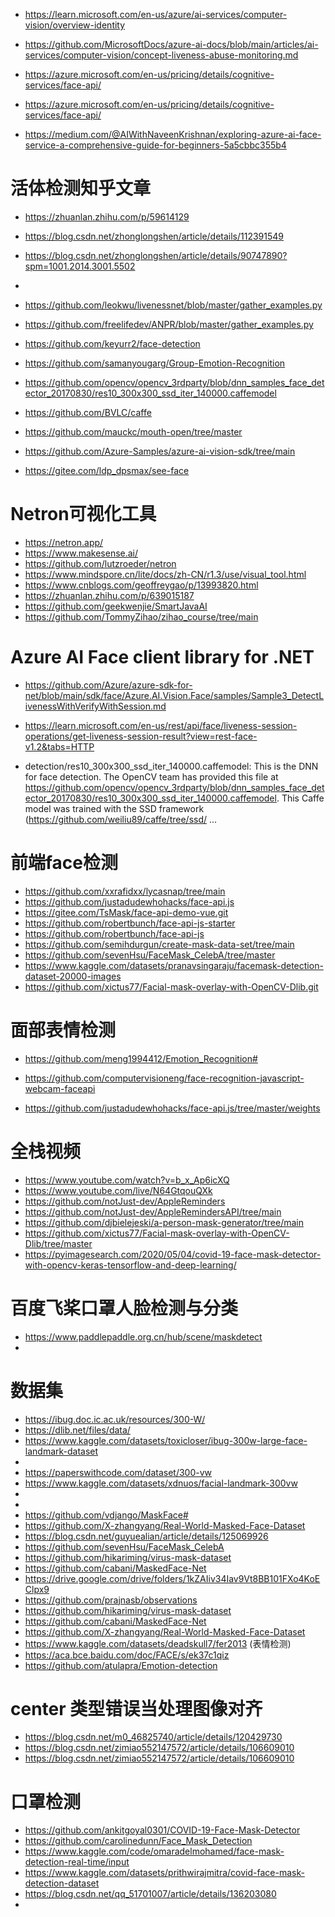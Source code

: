 - https://learn.microsoft.com/en-us/azure/ai-services/computer-vision/overview-identity
- https://github.com/MicrosoftDocs/azure-ai-docs/blob/main/articles/ai-services/computer-vision/concept-liveness-abuse-monitoring.md
- https://azure.microsoft.com/en-us/pricing/details/cognitive-services/face-api/
- https://azure.microsoft.com/en-us/pricing/details/cognitive-services/face-api/

- https://medium.com/@AIWithNaveenKrishnan/exploring-azure-ai-face-service-a-comprehensive-guide-for-beginners-5a5cbbc355b4

# 活体检测知乎文章
- https://zhuanlan.zhihu.com/p/59614129
- https://blog.csdn.net/zhonglongshen/article/details/112391549
- https://blog.csdn.net/zhonglongshen/article/details/90747890?spm=1001.2014.3001.5502
- 
- https://github.com/leokwu/livenessnet/blob/master/gather_examples.py
- https://github.com/freelifedev/ANPR/blob/master/gather_examples.py
- https://github.com/keyurr2/face-detection
- https://github.com/samanyougarg/Group-Emotion-Recognition
- https://github.com/opencv/opencv_3rdparty/blob/dnn_samples_face_detector_20170830/res10_300x300_ssd_iter_140000.caffemodel
- https://github.com/BVLC/caffe
- https://github.com/mauckc/mouth-open/tree/master

- https://github.com/Azure-Samples/azure-ai-vision-sdk/tree/main

- https://gitee.com/ldp_dpsmax/see-face

# Netron可视化工具
- https://netron.app/
- https://www.makesense.ai/
- https://github.com/lutzroeder/netron
- https://www.mindspore.cn/lite/docs/zh-CN/r1.3/use/visual_tool.html
- https://www.cnblogs.com/geoffreygao/p/13993820.html
- https://zhuanlan.zhihu.com/p/639015187
- https://github.com/geekwenjie/SmartJavaAI
- https://github.com/TommyZihao/zihao_course/tree/main


# Azure AI Face client library for .NET
- https://github.com/Azure/azure-sdk-for-net/blob/main/sdk/face/Azure.AI.Vision.Face/samples/Sample3_DetectLivenessWithVerifyWithSession.md
- https://learn.microsoft.com/en-us/rest/api/face/liveness-session-operations/get-liveness-session-result?view=rest-face-v1.2&tabs=HTTP


- detection/res10_300x300_ssd_iter_140000.caffemodel: This is the DNN for face detection. The OpenCV team has provided this file at https://github.com/opencv/opencv_3rdparty/blob/dnn_samples_face_detector_20170830/res10_300x300_ssd_iter_140000.caffemodel. This Caffe model was trained with the SSD framework (https://github.com/weiliu89/caffe/tree/ssd/ ...

# 前端face检测
- https://github.com/xxrafidxx/lycasnap/tree/main
- https://github.com/justadudewhohacks/face-api.js
- https://gitee.com/TsMask/face-api-demo-vue.git
- https://github.com/robertbunch/face-api-js-starter
- https://github.com/robertbunch/face-api-js
- https://github.com/semihdurgun/create-mask-data-set/tree/main
- https://github.com/sevenHsu/FaceMask_CelebA/tree/master
- https://www.kaggle.com/datasets/pranavsingaraju/facemask-detection-dataset-20000-images
- https://github.com/xictus77/Facial-mask-overlay-with-OpenCV-Dlib.git


# 面部表情检测
- https://github.com/meng1994412/Emotion_Recognition#




- https://github.com/computervisioneng/face-recognition-javascript-webcam-faceapi
- https://github.com/justadudewhohacks/face-api.js/tree/master/weights

# 全栈视频
- https://www.youtube.com/watch?v=b_x_Ap6icXQ
- https://www.youtube.com/live/N64GtqouQXk
- https://github.com/notJust-dev/AppleReminders
- https://github.com/notJust-dev/AppleRemindersAPI/tree/main
- https://github.com/djbielejeski/a-person-mask-generator/tree/main
- https://github.com/xictus77/Facial-mask-overlay-with-OpenCV-Dlib/tree/master
- https://pyimagesearch.com/2020/05/04/covid-19-face-mask-detector-with-opencv-keras-tensorflow-and-deep-learning/

# 百度飞桨口罩人脸检测与分类
- https://www.paddlepaddle.org.cn/hub/scene/maskdetect
- 


# 数据集
- https://ibug.doc.ic.ac.uk/resources/300-W/
- https://dlib.net/files/data/
- https://www.kaggle.com/datasets/toxicloser/ibug-300w-large-face-landmark-dataset
- 
- https://paperswithcode.com/dataset/300-vw
- https://www.kaggle.com/datasets/xdnuos/facial-landmark-300vw
- 
- 
-  https://github.com/vdjango/MaskFace#
- https://github.com/X-zhangyang/Real-World-Masked-Face-Dataset
- https://blog.csdn.net/guyuealian/article/details/125069926
- https://github.com/sevenHsu/FaceMask_CelebA
- https://github.com/hikariming/virus-mask-dataset
- https://github.com/cabani/MaskedFace-Net
- https://drive.google.com/drive/folders/1kZAIiv34Iav9Vt8BB101FXo4KoEClpx9
- https://github.com/prajnasb/observations
- https://github.com/hikariming/virus-mask-dataset
- https://github.com/cabani/MaskedFace-Net
- https://github.com/X-zhangyang/Real-World-Masked-Face-Dataset
- https://www.kaggle.com/datasets/deadskull7/fer2013 (表情检测)
- https://aca.bce.baidu.com/doc/FACE/s/ek37c1qiz
- https://github.com/atulapra/Emotion-detection

# center 类型错误当处理图像对齐
- https://blog.csdn.net/m0_46825740/article/details/120429730
- https://blog.csdn.net/zimiao552147572/article/details/106609010
- https://blog.csdn.net/zimiao552147572/article/details/106609010


# 口罩检测
- https://github.com/ankitgoyal0301/COVID-19-Face-Mask-Detector
- https://github.com/carolinedunn/Face_Mask_Detection
- https://www.kaggle.com/code/omaradelmohamed/face-mask-detection-real-time/input
- https://www.kaggle.com/datasets/prithwirajmitra/covid-face-mask-detection-dataset
- https://blog.csdn.net/qq_51701007/article/details/136203080
- 









